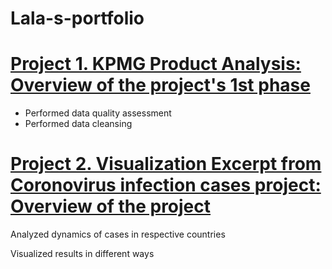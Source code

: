 # Lala-s-portfolio
# [Project 1. KPMG Product Analysis: Overview of the project's 1st phase](https://github.com/Lala-Guliyeva/Lala-s-portfolio/blob/master/kpmgoff.py)
* Performed data quality assessment
* Performed data cleansing 


# [Project 2. Visualization Excerpt from Coronovirus infection cases project: Overview of the project](https://github.com/Lala-Guliyeva/Lala-s-portfolio/blob/master/Full%20Data%20regression%20example%20.py)
Analyzed dynamics of cases in respective countries

Visualized results in different ways
